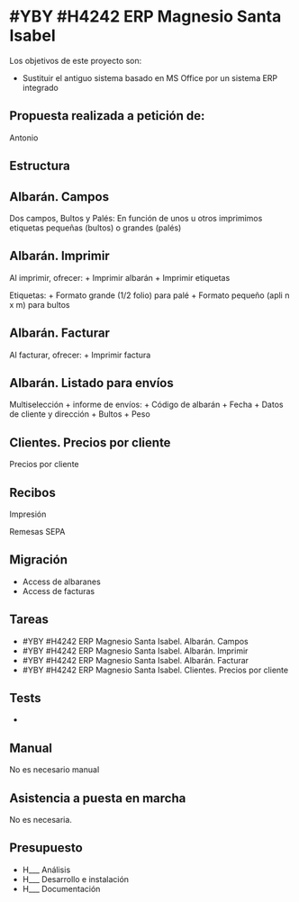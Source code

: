 # #YBY #H4242 ERP Magnesio Santa Isabel

Los objetivos de este proyecto son:
+ Sustituir el antiguo sistema basado en MS Office por un sistema ERP integrado

## Propuesta realizada a petición de:
Antonio

## Estructura

## Albarán. Campos
Dos campos, Bultos y Palés: En función de unos u otros imprimimos etiquetas pequeñas (bultos) o grandes (palés)

## Albarán. Imprimir
Al imprimir, ofrecer:
    + Imprimir albarán
    + Imprimir etiquetas

Etiquetas:
    + Formato grande (1/2 folio) para palé
    + Formato pequeño (apli n x m) para bultos

## Albarán. Facturar
Al facturar, ofrecer:
    + Imprimir factura

## Albarán. Listado para envíos
Multiselección + informe de envíos:
    + Código de albarán
    + Fecha
    + Datos de cliente y dirección
    + Bultos
    + Peso

## Clientes. Precios por cliente
Precios por cliente

## Recibos
Impresión

Remesas SEPA

## Migración
+ Access de albaranes
+ Access de facturas


## Tareas
* #YBY #H4242 ERP Magnesio Santa Isabel. Albarán. Campos
* #YBY #H4242 ERP Magnesio Santa Isabel. Albarán. Imprimir
* #YBY #H4242 ERP Magnesio Santa Isabel. Albarán. Facturar
* #YBY #H4242 ERP Magnesio Santa Isabel. Clientes. Precios por cliente

## Tests
+ 

## Manual
No es necesario manual

## Asistencia a puesta en marcha
No es necesaria.

## Presupuesto
* H___ Análisis
* H___ Desarrollo e instalación
* H___ Documentación
